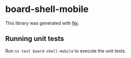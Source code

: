 # board-shell-mobile

This library was generated with [Nx](https://nx.dev).

## Running unit tests

Run `nx test board-shell-mobile` to execute the unit tests.
